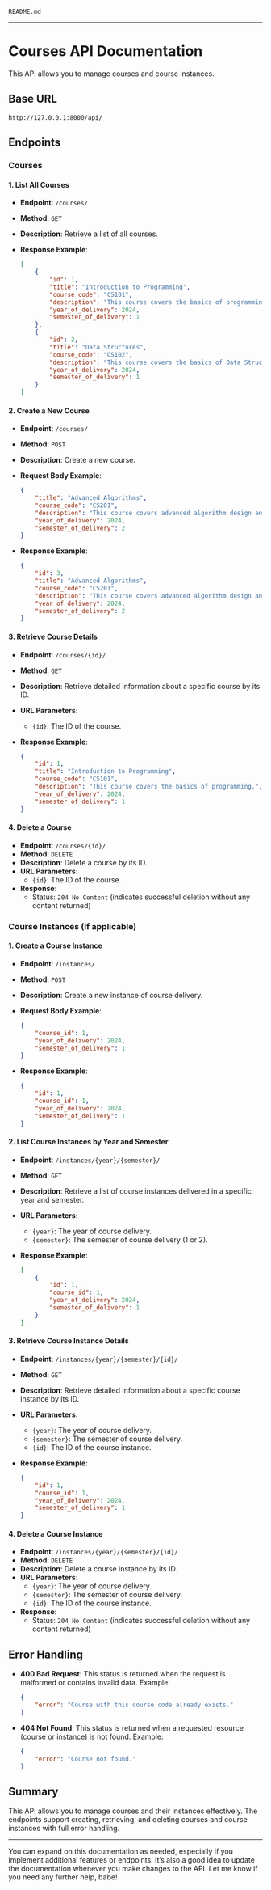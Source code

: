 `README.md` 

---

# Courses API Documentation

This API allows you to manage courses and course instances.

## Base URL

`http://127.0.0.1:8000/api/`

## Endpoints

### Courses

#### **1. List All Courses**

- **Endpoint**: `/courses/`
- **Method**: `GET`
- **Description**: Retrieve a list of all courses.
- **Response Example**:

  ```json
  [
      {
          "id": 1,
          "title": "Introduction to Programming",
          "course_code": "CS101",
          "description": "This course covers the basics of programming.",
          "year_of_delivery": 2024,
          "semester_of_delivery": 1
      },
      {
          "id": 2,
          "title": "Data Structures",
          "course_code": "CS102",
          "description": "This course covers the basics of Data Structures.",
          "year_of_delivery": 2024,
          "semester_of_delivery": 1
      }
  ]
  ```

#### **2. Create a New Course**

- **Endpoint**: `/courses/`
- **Method**: `POST`
- **Description**: Create a new course.
- **Request Body Example**:

  ```json
  {
      "title": "Advanced Algorithms",
      "course_code": "CS201",
      "description": "This course covers advanced algorithm design and analysis.",
      "year_of_delivery": 2024,
      "semester_of_delivery": 2
  }
  ```

- **Response Example**:

  ```json
  {
      "id": 3,
      "title": "Advanced Algorithms",
      "course_code": "CS201",
      "description": "This course covers advanced algorithm design and analysis.",
      "year_of_delivery": 2024,
      "semester_of_delivery": 2
  }
  ```

#### **3. Retrieve Course Details**

- **Endpoint**: `/courses/{id}/`
- **Method**: `GET`
- **Description**: Retrieve detailed information about a specific course by its ID.
- **URL Parameters**:
  - `{id}`: The ID of the course.
- **Response Example**:

  ```json
  {
      "id": 1,
      "title": "Introduction to Programming",
      "course_code": "CS101",
      "description": "This course covers the basics of programming.",
      "year_of_delivery": 2024,
      "semester_of_delivery": 1
  }
  ```

#### **4. Delete a Course**

- **Endpoint**: `/courses/{id}/`
- **Method**: `DELETE`
- **Description**: Delete a course by its ID.
- **URL Parameters**:
  - `{id}`: The ID of the course.
- **Response**: 
  - Status: `204 No Content` (indicates successful deletion without any content returned)

### Course Instances (If applicable)

#### **1. Create a Course Instance**

- **Endpoint**: `/instances/`
- **Method**: `POST`
- **Description**: Create a new instance of course delivery.
- **Request Body Example**:

  ```json
  {
      "course_id": 1,
      "year_of_delivery": 2024,
      "semester_of_delivery": 1
  }
  ```

- **Response Example**:

  ```json
  {
      "id": 1,
      "course_id": 1,
      "year_of_delivery": 2024,
      "semester_of_delivery": 1
  }
  ```

#### **2. List Course Instances by Year and Semester**

- **Endpoint**: `/instances/{year}/{semester}/`
- **Method**: `GET`
- **Description**: Retrieve a list of course instances delivered in a specific year and semester.
- **URL Parameters**:
  - `{year}`: The year of course delivery.
  - `{semester}`: The semester of course delivery (1 or 2).
- **Response Example**:

  ```json
  [
      {
          "id": 1,
          "course_id": 1,
          "year_of_delivery": 2024,
          "semester_of_delivery": 1
      }
  ]
  ```

#### **3. Retrieve Course Instance Details**

- **Endpoint**: `/instances/{year}/{semester}/{id}/`
- **Method**: `GET`
- **Description**: Retrieve detailed information about a specific course instance by its ID.
- **URL Parameters**:
  - `{year}`: The year of course delivery.
  - `{semester}`: The semester of course delivery.
  - `{id}`: The ID of the course instance.
- **Response Example**:

  ```json
  {
      "id": 1,
      "course_id": 1,
      "year_of_delivery": 2024,
      "semester_of_delivery": 1
  }
  ```

#### **4. Delete a Course Instance**

- **Endpoint**: `/instances/{year}/{semester}/{id}/`
- **Method**: `DELETE`
- **Description**: Delete a course instance by its ID.
- **URL Parameters**:
  - `{year}`: The year of course delivery.
  - `{semester}`: The semester of course delivery.
  - `{id}`: The ID of the course instance.
- **Response**: 
  - Status: `204 No Content` (indicates successful deletion without any content returned)

## Error Handling

- **400 Bad Request**: This status is returned when the request is malformed or contains invalid data. Example:

  ```json
  {
      "error": "Course with this course code already exists."
  }
  ```

- **404 Not Found**: This status is returned when a requested resource (course or instance) is not found. Example:

  ```json
  {
      "error": "Course not found."
  }
  ```

## Summary

This API allows you to manage courses and their instances effectively. The endpoints support creating, retrieving, and deleting courses and course instances with full error handling.

---

You can expand on this documentation as needed, especially if you implement additional features or endpoints. It’s also a good idea to update the documentation whenever you make changes to the API. Let me know if you need any further help, babe!
